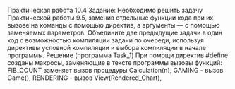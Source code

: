   Практическая работа 10.4
  Задание: Необходимо решить задачу Практической работы 9.5, заменив отдельные функции кода при их вызове на команды с помощью директив, а аргументы — с помощью заменяемых параметров. Объедините две предыдущие задачи в один код с возможностью компиляции задачи по очереди, используя директивы условной компиляции и выбора компиляции в начале программы.
  Решение (программа Task_1)
  При помощи директив #define созданы макросы, заменяющие в тексте программы вызовы функций: FIB_COUNT заменяет вызов процедуры Calculation(n), GAMING - вызов Game(), RENDERING -  вызов  View(Rendered_Chart), 
